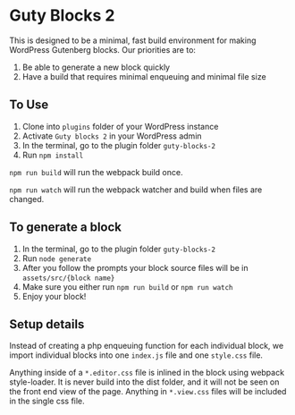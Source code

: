 # Guty Blocks 2

This is designed to be a minimal, fast build environment for making WordPress Gutenberg blocks.  Our priorities are to:
1) Be able to generate a new block quickly
2) Have a build that requires minimal enqueuing and minimal file size

## To Use

1) Clone into `plugins` folder of your WordPress instance
2) Activate `Guty blocks 2` in your WordPress admin
3) In the terminal, go to the plugin folder `guty-blocks-2`
4) Run `npm install`

`npm run build` will run the webpack build once.

`npm run watch` will run the webpack watcher and build when files are changed.

## To generate a block

1) In the terminal, go to the plugin folder `guty-blocks-2`
2) Run `node generate`
3) After you follow the prompts your block source files will be in `assets/src/{block name}`
4) Make sure you either run `npm run build` or `npm run watch`
5) Enjoy your block!

## Setup details
Instead of creating a php enqueuing  function for each individual block, we import individual blocks into one `index.js` file and one `style.css` file.

Anything inside of a `*.editor.css` file is inlined in the block using webpack style-loader.  It is never build into the dist folder, and it will not be seen on the front end view of the page.  Anything in `*.view.css` files will be included in the single css file.

